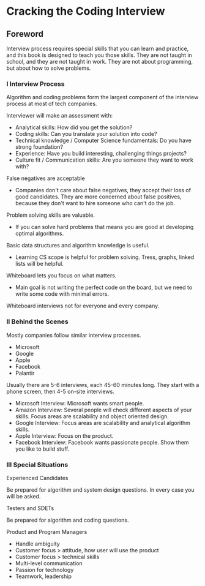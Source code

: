 # Cracking the Coding Interview

## Foreword

Interview process requires special skills that you can learn and practice, and this book is designed to teach you those skills. They are not taught in school, and they are not taught in work. They are not about programming, but about how to solve problems.

### I Interview Process

Algorithm and coding problems form the largest component of the interview process at most of tech companies.

Interviewer will make an assessment with:

- Analytical skills: How did you get the solution?
- Coding skills: Can you translate your solution into code?
- Technical knowledge / Computer Science fundamentals: Do you have strong foundation?
- Experience: Have you build interesting, challenging things projects?
- Culture fit / Communication skills: Are you someone they want to work with?

False negatives are acceptable

- Companies don't care about false negatives, they accept their loss of good candidates. They are more concerned about false positives, because they don't want to hire someone who can't do the job.

Problem solving skills are valuable.

- If you can solve hard problems that means you are good at developing optimal algorithms.

Basic data structures and algorithm knowledge is useful.

- Learning CS scope is helpful for problem solving. Tress, graphs, linked lists will be helpful.

Whiteboard lets you focus on what matters.

- Main goal is not writing the perfect code on the board, but we need to write some code with minimal errors.

Whiteboard interviews not for everyone and every company.

### II Behind the Scenes

Mostly companies follow similar interview processes.

- Microsoft
- Google
- Apple
- Facebook
- Palantir

Usually there are 5-6 interviews, each 45-60 minutes long. They start with a phone screen, then 4-5 on-site interviews.

- Microsoft Interview: Microsoft wants smart people.
- Amazon Interview: Several people will check different aspects of your skills. Focus areas are scalability and object oriented design.
- Google Interview: Focus areas are scalability and analytical algorithm skills.
- Apple Interview: Focus on the product.
- Facebook Interview: Facebook wants passionate people. Show them you like to build stuff.

### III Special Situations

Experienced Candidates

Be prepared for algorithm and system design questions. In every case you will be asked.

Testers and SDETs

Be prepared for algorithm and coding questions.

Product and Program Managers

- Handle ambiguity
- Customer focus > attitude, how user will use the product
- Customer focus > technical skills
- Multi-level communication
- Passion for technology
- Teamwork, leadership







